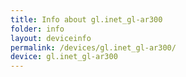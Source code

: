 ```yaml
---
title: Info about gl.inet_gl-ar300
folder: info
layout: deviceinfo
permalink: /devices/gl.inet_gl-ar300/
device: gl.inet_gl-ar300
---
```

